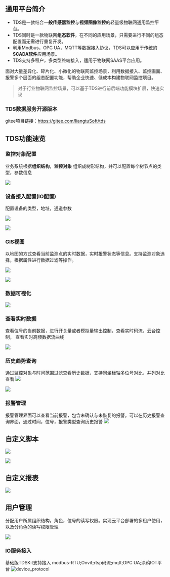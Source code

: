 ## 通用平台简介

* TDS是一款结合**一般传感器监控**与**视频图像监控**的轻量级物联网通用监控平台。
* TDS同时是一款物联网**组态软件**，在不同的应用场景，只需要进行不同的组态配置而无需进行重复开发。
* 利用Modbus，OPC UA，MQTT等数据接入协议，TDS可以应用于传统的**SCADA软件**应用场景。
* TDS支持多租户，多类型终端接入，适用于物联网SAAS平台应用。

面对大量差异化、碎片化、小微化的物联网监控场景，利用数据接入、监控画面、报警多个层面的组态配置功能，帮助企业快速、低成本构建物联网监控项目。

> 对于行业物联网监控场景，可以基于TDS进行前后端功能模块扩展，快速实现

### TDS数据服务开源版本

gitee项目链接：https://gitee.com/liangtuSoft/tds

## TDS功能速览

### 监控对象配置

业务系统根据**组织结构**，**监控对象** 组织成树形结构，并可以配置每个树节点的类型，参数信息

![](.\img\conf_mo.png)

### 设备接入配置(IO配置)

配置设备的类型，地址，通道参数

![](.\img\conf_io.png)

![](.\img\conf_io_1.png)

### GIS视图

以地图的方式查看当前监测点的实时数据，实时报警状态等信息。支持监测对象选择，根据属性进行数据过滤等操作。

![](img/view_gis.png)

![](.\img\view_gis_1.png)

### 数据可视化

![](.\img\dashboard.png)

### 查看实时数据

查看位号的当前数据，进行开关量或者模拟量输出控制，查看实时码流，云台控制， 查看实时高频数据流曲线

![](.\img\view_rt.png)

### 历史趋势查询

通过监控对象与时间范围过滤查看历史数据，支持同坐标轴多位号对比，并列对比查看
![](img/trend.png)

![](.\img\trend_1.png)

### 报警管理

报警管理界面可以查看当前报警，包含未确认与未恢复的报警。可以在历史报警查询界面，通过时间，位号，报警类型查询历史报警
![](img/alarm_manage.png)

## 自定义脚本

![](.\img\script.png)

![](.\img\script_1.png)

## 自定义报表

![](.\img\report.png)

## 用户管理

分配用户所属组织结构，角色，位号的读写权限。实现云平台部署的多租户使用，以及分角色的读写权限管理

![](.\img\user_mng.png)

### IO服务接入

基础版TDSKit支持接入 modbus-RTU;Onvif;rtsp码流;mqtt;OPC UA;涂鸦IOT平台
![device_protocol](pwp/device_protocol.svg)
